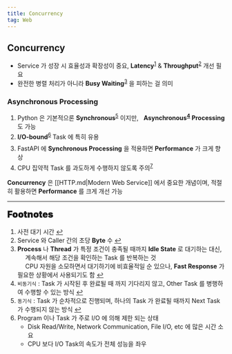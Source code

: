 ```yaml
---
title: Concurrency
tag: Web
---
```


## Concurrency

<ul>
  <li>Service 가 성장 시 효율성과 확장성이 중요, <b>Latency</b><sup id="delay-ref"><a href="#Footnote-delay">1</a></sup> & <b>Throughput</b><sup id="usage-ref"><a href="#footnote-usage">2</a></sup> 개선 필요</li>
  <li>완전한 병렬 처리가 아니라 <b>Busy Waiting</b><sup id="wait-ref"><a href="#footnote-wait">3</a></sup> 을 피하는 걸 의미</li>
</ul>

### Asynchronous Processing

<ol>
  <li style='margin-bottom: 0.25em'>Python 은 기본적으론 <b>Synchronous</b><sup id="single-ref"><a href="#footnote-single">5</a></sup> 이지만, &nbsp; <b>Asynchronous<sup id="dual-ref"><a href="#footnote-dual">4</a></sup> Processing</b> 도 가능</li>
  <li style='margin-bottom: 0.55em'><b>I/O-bound</b><sup id="io-ref"><a href="#footnote-io">6</a></sup> Task 에 특히 유용</li>
  <li style='margin-bottom: 0.25em'>FastAPI 에 <b>Synchronous Processing</b> 을 적용하면 <b>Performance</b> 가 크게 향상</li>
  <li>CPU 집약적 Task 를 과도하게 수행하지 않도록 주의<sup id="cpu-ref"><a href="#footnote-cpu">7</a></sup></li>
</ol>

**Concurrency** 은 [[HTTP.md|Modern Web Service]] 에서 중요한 개념이며, 적절히 활용하면 **Performance** 를 크게 개선 가능

---

<span style="display: block; font-size: 1.5em; margin-top: 0.83em; margin-bottom: 0.83em; margin-left: 0; margin-right: 0; font-weight: 900; text-shadow: 0px 0px 0.5px #000">Footnotes</span>

<ol>
  <li id="delay-ref">사전 대기 시간
    <a href="#delay-ref" title="Return">↩</a>
  </li>
  <li id="usage-ref">Service 와 Caller 간의 초당 <b>Byte</b> 수
    <a href="#usage-ref" title="Return">↩</a>
  </li>
  <li id="wait-ref"><b>Process</b> 나 <b>Thread</b> 가 특정 조건이 충족될 때까지 <b>Idle State</b> 로 대기하는 대신, <br> &emsp; 계속해서 해당 조건을 확인하는 Task 를 반복하는 것<br> &emsp; CPU 자원을 소모하면서 대기하기에 비효율적일 순 있으나, <b>Fast Response</b> 가 필요한 상황에서 사용되기도 함
    <a href="#wait-ref" title="Return">↩</a>
  </li>
  <li id="dual-ref"><code>비동기식</code> : Task 가 시작된 후 완료될 때 까지 기다리지 않고, Other Task 를 병행하여 수행할 수 있는 방식
    <a href="#dual-ref" title="Return">↩</a>
  </li>
  <li id="single-ref"><code>동기식</code> : Task 가 순차적으로 진행되며, 하나의 Task 가 완료될 때까지 Next Task 가 수행되지 않는 방식
    <a href="#single-ref" title="Return">↩</a>
  </li>
  <li id="io-ref">Program 이나 Task 가 주로 I/O 에 의해 제한 되는 상태
    <ul>
      <li>Disk Read/Write, Network Communication, File I/O, etc 에 많은 시간 소요</li>
      <li>CPU 보다 I/O Task의 속도가 전체 성능을 좌우</li>
    </ul>
  </li>
</ol>
